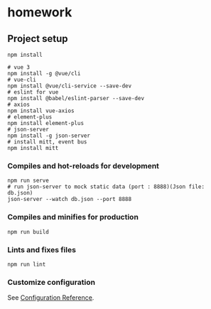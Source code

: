 # homework

## Project setup

```
npm install

# vue 3
npm install -g @vue/cli
# vue-cli
npm install @vue/cli-service --save-dev
# eslint for vue
npm install @babel/eslint-parser --save-dev
# axios
npm install vue-axios
# element-plus
npm install element-plus
# json-server
npm install -g json-server
# install mitt, event bus
npm install mitt

```

### Compiles and hot-reloads for development

```
npm run serve
# run json-server to mock static data (port : 8888)(Json file: db.json)
json-server --watch db.json --port 8888
```

### Compiles and minifies for production

```
npm run build
```

### Lints and fixes files

```
npm run lint
```

### Customize configuration

See [Configuration Reference](https://cli.vuejs.org/config/).
